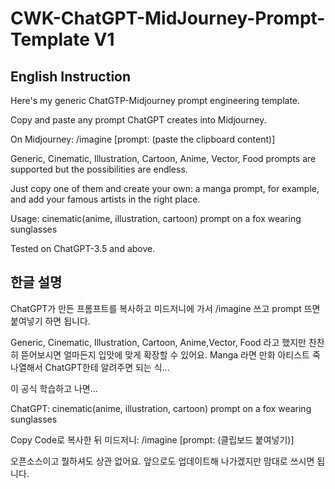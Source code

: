 # CWK-ChatGPT-MidJourney-Prompt-Template V1

## English Instruction

Here's my generic ChatGTP-Midjourney prompt engineering template. 

Copy and paste any prompt ChatGPT creates into Midjourney. 

On Midjourney: /imagine [prompt: (paste the clipboard content)]

Generic, Cinematic, Illustration, Cartoon, Anime, Vector, Food prompts are supported but the possibilities are endless.

Just copy one of them and create your own: a manga prompt, for example, and add your famous artists in the right place.

Usage: cinematic(anime, illustration, cartoon) prompt on a fox wearing sunglasses

Tested on ChatGPT-3.5 and above.


## 한글 설명

ChatGPT가 만든 프롬프트를 복사하고 미드저니에 가서 /imagine 쓰고 prompt 뜨면 붙여넣기 하면 됩니다.

Generic, Cinematic, Illustration, Cartoon, Anime,Vector, Food 라고 했지만 찬찬히 뜯어보시면 얼마든지 입맛에 맞게 확장할 수 있어요. Manga 라면 만화 아티스트 죽 나열해서 ChatGPT한테 알려주면 되는 식...

이 공식 학습하고 나면...

ChatGPT: cinematic(anime, illustration, cartoon) prompt on a fox wearing sunglasses

Copy Code로 복사한 뒤 미드저니: /imagine [prompt: (클립보드 붙여넣기)]

오픈소스이고 뭘하셔도 상관 없어요. 앞으로도 업데이트해 나가겠지만 맘대로 쓰시면 됩니다.
